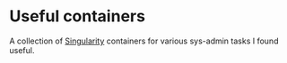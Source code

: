 # Useful containers

A collection of [Singularity](http://singularity.lbl.gov/) containers for various sys-admin tasks I found useful.
